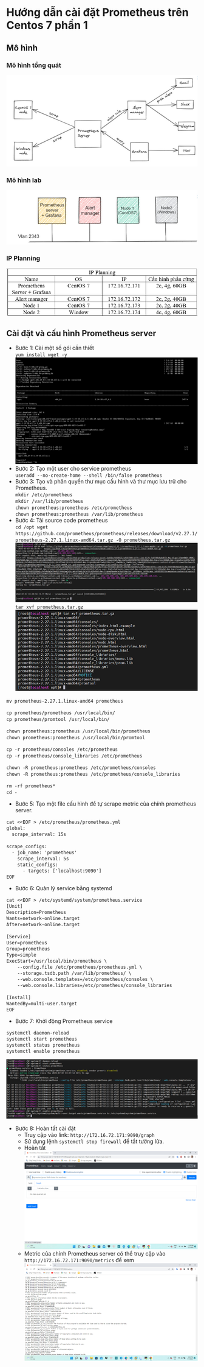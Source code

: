 # Hướng dẫn cài đặt Prometheus trên Centos 7 phần 1
## Mô hình 
### Mô hình tổng quát   
![](../C%C3%A0i%20%C4%91%E1%BA%B7t%20Prometheus/image/ima01.jpg)      
### Mô hình lab 
![](../C%C3%A0i%20%C4%91%E1%BA%B7t%20Prometheus/image/ima02.jpg)     
### IP Planning   
![](../C%C3%A0i%20%C4%91%E1%BA%B7t%20Prometheus/image/ima03.jpg)        

## Cài đặt và cấu hình Prometheus server
* Bước 1: Cài một số gói cần thiết         
`yum install wget -y`       
![](../C%C3%A0i%20%C4%91%E1%BA%B7t%20Prometheus/image/ima04.jpg)       
* Bước 2: Tạo một user cho service prometheus         
`useradd --no-create-home --shell /bin/false prometheus`        
* Bước 3: Tạo và phân quyền thư mục cấu hình và thư mục lưu trữ cho Prometheus.      
`mkdir /etc/prometheus`    
`mkdir /var/lib/prometheus`       
`chown prometheus:prometheus /etc/prometheus`      
`chown prometheus:prometheus /var/lib/prometheus`       
* Bước 4: Tải source code prometheus        
`cd /opt wget https://github.com/prometheus/prometheus/releases/download/v2.27.1/prometheus-2.27.1.linux-amd64.tar.gz -O prometheus.tar.gz`       
![](../C%C3%A0i%20%C4%91%E1%BA%B7t%20Prometheus/image/ima05.jpg)         
`tar xvf prometheus.tar.gz`        
![](../C%C3%A0i%20%C4%91%E1%BA%B7t%20Prometheus/image/ima06.jpg)         

`mv prometheus-2.27.1.linux-amd64 prometheus`     

`cp prometheus/prometheus /usr/local/bin/`      
`cp prometheus/promtool /usr/local/bin/`     

`chown prometheus:prometheus /usr/local/bin/prometheus`      
`chown prometheus:prometheus /usr/local/bin/promtool`      

`cp -r prometheus/consoles /etc/prometheus`    
`cp -r prometheus/console_libraries /etc/prometheus`      

`chown -R prometheus:prometheus /etc/prometheus/consoles`      
`chown -R prometheus:prometheus /etc/prometheus/console_libraries`        

`rm -rf prometheus*`      
`cd -`     

* Bước 5:  Tạo một file cấu hình để tự scrape metric của chính prometheus server.         
```
cat <<EOF > /etc/prometheus/prometheus.yml       
global:       
  scrape_interval: 15s     

scrape_configs:       
  - job_name: 'prometheus'      
    scrape_interval: 5s      
    static_configs:     
      - targets: ['localhost:9090']     
EOF 
```     
* Bước 6: Quản lý service bằng systemd
```
cat <<EOF > /etc/systemd/system/prometheus.service
[Unit]
Description=Prometheus
Wants=network-online.target
After=network-online.target

[Service]
User=prometheus
Group=prometheus
Type=simple
ExecStart=/usr/local/bin/prometheus \
    --config.file /etc/prometheus/prometheus.yml \
    --storage.tsdb.path /var/lib/prometheus/ \
    --web.console.templates=/etc/prometheus/consoles \
    --web.console.libraries=/etc/prometheus/console_libraries

[Install]
WantedBy=multi-user.target
EOF
```
* Bước 7: Khởi động Prometheus service
```
systemctl daemon-reload
systemctl start prometheus
systemctl status prometheus
systemctl enable prometheus
```    
![](../C%C3%A0i%20%C4%91%E1%BA%B7t%20Prometheus/image/ima07.jpg)     
* Bước 8: Hoàn tất cài đặt
    * Truy cập vào link: `http://172.16.72.171:9090/graph`
    * Sử dụng lệnh `systemctl stop firewall`  để tắt tường lửa.    
    * Hoàn tất        
![](../C%C3%A0i%20%C4%91%E1%BA%B7t%20Prometheus/image/ima08.jpg)       
    * Metric của chính Prometheus server có thể truy cập vào `http://172.16.72.171:9090/metrics` để xem         
![](../C%C3%A0i%20%C4%91%E1%BA%B7t%20Prometheus/image/ima09.jpg)       

